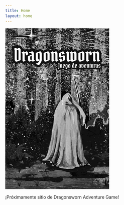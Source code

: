 ```yaml
---
title: Home
layout: home
---
```


<img src="/imagenes/portada/cover.jpg" style="zoom:50%;" />






¡Próximamente sitio de Dragonsworn Adventure Game!
